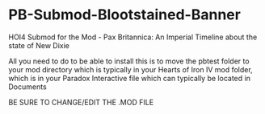 # PB-Submod-Blootstained-Banner
HOI4 Submod for the Mod - Pax Britannica: An Imperial Timeline about the state of New Dixie

All you need to do to be able to install this is to move the pbtest folder to your mod directory which is typically in your Hearts of Iron IV mod folder, which is in your Paradox Interactive file which can typically be located in Documents

BE SURE TO CHANGE/EDIT THE .MOD FILE
